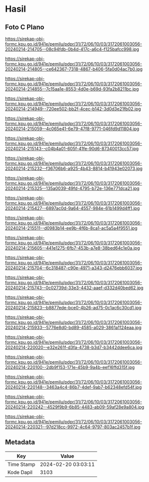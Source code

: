 # Hasil

## Foto C Plano

https://sirekap-obj-formc.kpu.go.id/941e/pemilu/pdpr/31/72/06/10/03/3172061003056-20240214-214705--08c94fdb-0b4d-417c-a6c4-f125bafcc998.jpg

https://sirekap-obj-formc.kpu.go.id/941e/pemilu/pdpr/31/72/06/10/03/3172061003056-20240214-214805--ce642367-7318-4867-b406-5fa0d04ac7b0.jpg

https://sirekap-obj-formc.kpu.go.id/941e/pemilu/pdpr/31/72/06/10/03/3172061003056-20240214-214855--7c15aa1e-8553-4d0e-b69d-93fa2b8211bc.jpg

https://sirekap-obj-formc.kpu.go.id/941e/pemilu/pdpr/31/72/06/10/03/3172061003056-20240214-214949--720ee502-bb2f-4cec-b142-3d0d3e21fb02.jpg

https://sirekap-obj-formc.kpu.go.id/941e/pemilu/pdpr/31/72/06/10/03/3172061003056-20240214-215059--4c065e41-6e79-47f8-9771-046fd9d11804.jpg

https://sirekap-obj-formc.kpu.go.id/941e/pemilu/pdpr/31/72/06/10/03/3172061003056-20240214-215143--c04b4a01-605f-41fe-90d6-87340013cc57.jpg

https://sirekap-obj-formc.kpu.go.id/941e/pemilu/pdpr/31/72/06/10/03/3172061003056-20240214-215232--f36706b6-a925-4b43-8814-b41943e02073.jpg

https://sirekap-obj-formc.kpu.go.id/941e/pemilu/pdpr/31/72/06/10/03/3172061003056-20240214-215325--135a0039-49fd-4795-b72e-136e771dca21.jpg

https://sirekap-obj-formc.kpu.go.id/941e/pemilu/pdpr/31/72/06/10/03/3172061003056-20240214-215427--6897ac0d-9a64-4557-984e-61b1499d4ff1.jpg

https://sirekap-obj-formc.kpu.go.id/941e/pemilu/pdpr/31/72/06/10/03/3172061003056-20240214-215511--d0983b14-ee9b-4f6b-8ca1-ac5a5a4f9551.jpg

https://sirekap-obj-formc.kpu.go.id/941e/pemilu/pdpr/31/72/06/10/03/3172061003056-20240214-215605--441e1275-6fb7-453b-a7e8-38bed64c1e0a.jpg

https://sirekap-obj-formc.kpu.go.id/941e/pemilu/pdpr/31/72/06/10/03/3172061003056-20240214-215704--6c318487-c90e-4971-a343-d2476ebb6037.jpg

https://sirekap-obj-formc.kpu.go.id/941e/pemilu/pdpr/31/72/06/10/03/3172061003056-20240214-215743--0c02739d-33e3-4432-aaef-d332d40bed62.jpg

https://sirekap-obj-formc.kpu.go.id/941e/pemilu/pdpr/31/72/06/10/03/3172061003056-20240214-215823--b8877ede-bce0-4b26-ad75-0c1ac6c30cd1.jpg

https://sirekap-obj-formc.kpu.go.id/941e/pemilu/pdpr/31/72/06/10/03/3172061003056-20240214-215933--5776e8d0-bd89-4585-a029-3861a1124eaa.jpg

https://sirekap-obj-formc.kpu.go.id/941e/pemilu/pdpr/31/72/06/10/03/3172061003056-20240214-220020--e32e261f-d3fa-4738-b3d7-b3442ddee6ca.jpg

https://sirekap-obj-formc.kpu.go.id/941e/pemilu/pdpr/31/72/06/10/03/3172061003056-20240214-220100--2db9f153-171e-45b9-9a4b-eef16ffd315f.jpg

https://sirekap-obj-formc.kpu.go.id/941e/pemilu/pdpr/31/72/06/10/03/3172061003056-20240214-220148--3463a4c4-86b7-4def-9ab7-b62348efd54f.jpg

https://sirekap-obj-formc.kpu.go.id/941e/pemilu/pdpr/31/72/06/10/03/3172061003056-20240214-220242--4529f9b9-6b85-4483-ab09-59af28e9a804.jpg

https://sirekap-obj-formc.kpu.go.id/941e/pemilu/pdpr/31/72/06/10/03/3172061003056-20240214-220321--97d218cc-9972-4c64-9797-803ac2457b1f.jpg


## Metadata

| Key        | Value               |
| ---------- | ------------------- |
| Time Stamp | 2024-02-20 03:03:11 |
| Kode Dapil | 3103                |



